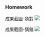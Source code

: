 ### Homework

成果截圖-猜對
![](https://i.imgur.com/NveWy2W.png)

成果截圖-猜錯
![](https://i.imgur.com/ixJsZVm.png)
